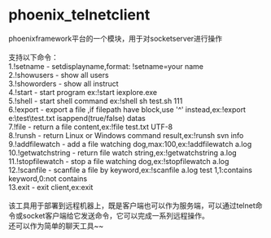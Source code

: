 # phoenix_telnetclient
phoenixframework平台的一个模块，用于对socketserver进行操作<br>
<br>
支持以下命令：<br>
1.!setname - setdisplayname,format: !setname=your name<br>
2.!showusers - show all users<br>
3.!showorders - show all instruct<br>
4.!start - start program ex:!start iexplore.exe<br>
5.!shell - start shell command ex:!shell sh test.sh 111<br>
6.!export - export a file ,if filepath have block,use '^' instead,ex:!export e:\\test\\test.txt isappend(true/false) datas<br>
7.!file - return a file content,ex:!file test.txt UTF-8<br>
8.!runsh - return Linux or Windows command result,ex:!runsh svn info<br>
9.!addfilewatch - add a file watching dog,max:100,ex:!addfilewatch a.log<br>
10.!getwatchstring - return file watch string,ex:!getwatchstring a.log<br>
11.!stopfilewatch - stop a file watching dog,ex:!stopfilewatch a.log<br>
12.!scanfile - scanfile a file by keyword,ex:!scanfile a.log test 1,1:contains keyword,0:not contains<br>
13.exit - exit client,ex:exit<br>
<br>
该工具用于部署到远程机器上，既是客户端也可以作为服务端，可以通过telnet命令或socket客户端给它发送命令，它可以完成一系列远程操作。<br>
还可以作为简单的聊天工具~~

